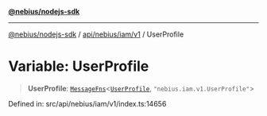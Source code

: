 [**@nebius/nodejs-sdk**](../../../../../README.md)

***

[@nebius/nodejs-sdk](../../../../../README.md) / [api/nebius/iam/v1](../README.md) / UserProfile

# Variable: UserProfile

> **UserProfile**: [`MessageFns`](../../../../../runtime/protos/core/interfaces/MessageFns.md)\<[`UserProfile`](../interfaces/UserProfile.md), `"nebius.iam.v1.UserProfile"`\>

Defined in: src/api/nebius/iam/v1/index.ts:14656
